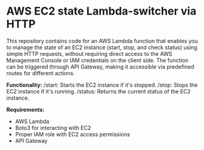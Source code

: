 # AWS EC2 state Lambda-switcher via HTTP
This repository contains code for an AWS Lambda function that enables you to manage the state of an EC2 instance (start, stop, and check status) using simple HTTP requests, without requiring direct access to the AWS Management Console or IAM credentials on the client side. The function can be triggered through API Gateway, making it accessible via predefined routes for different actions.

**Functionality:**
/start: Starts the EC2 instance if it's stopped.
/stop: Stops the EC2 instance if it's running.
/status: Returns the current status of the EC2 instance.

**Requirements:**
- AWS Lambda
- Boto3 for interacting with EC2
- Proper IAM role with EC2 access permissions
- API Gateway
